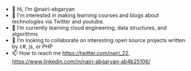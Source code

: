 - 👋 Hi, I’m @nairi-abgaryan
- 👀 I'm interested in making learning courses and blogs about technologies via Twitter and youtube.
- 🌱 I’m currently learning cloud engineering, data structures, and algorithms
- 💞️ I’m looking to collaborate on interesting open source projects written by c#, js, or PHP
- 📫 How to reach me 
https://twitter.com/nairi_22, 
https://www.linkedin.com/in/nairi-abgaryan-ab4b25106/

<!---
nairi-abgaryan/nairi-abgaryan is a ✨ special ✨ repository because its `README.md` (this file) appears on your GitHub profile.
You can click the Preview link to take a look at your changes.
--->
